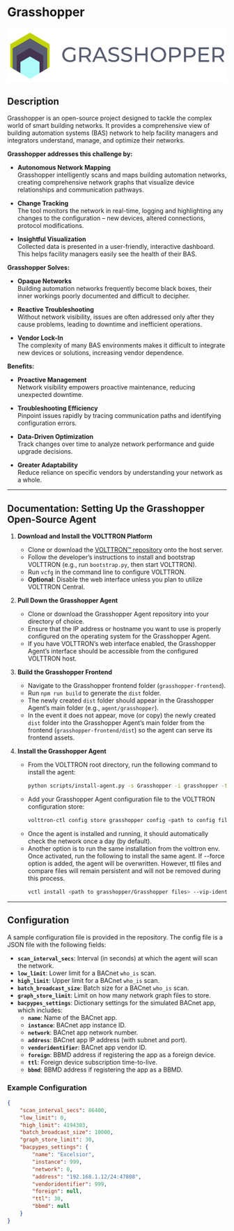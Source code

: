 # Grasshopper

![Grasshopper Logo](https://github.com/ACE-IoT-Solutions/grasshopper/blob/main/grasshopper.svg?raw=true)

## Description

Grasshopper is an open-source project designed to tackle the complex world of smart building networks. It provides a comprehensive view of building automation systems (BAS) network to help facility managers and integrators understand, manage, and optimize their networks.

**Grasshopper addresses this challenge by:**

- **Autonomous Network Mapping**  
  Grasshopper intelligently scans and maps building automation networks, creating comprehensive network graphs that visualize device relationships and communication pathways.

- **Change Tracking**  
  The tool monitors the network in real-time, logging and highlighting any changes to the configuration – new devices, altered connections, protocol modifications.

- **Insightful Visualization**  
  Collected data is presented in a user-friendly, interactive dashboard. This helps facility managers easily see the health of their BAS.

**Grasshopper Solves:**

- **Opaque Networks**  
  Building automation networks frequently become black boxes, their inner workings poorly documented and difficult to decipher.

- **Reactive Troubleshooting**  
  Without network visibility, issues are often addressed only after they cause problems, leading to downtime and inefficient operations.

- **Vendor Lock-In**  
  The complexity of many BAS environments makes it difficult to integrate new devices or solutions, increasing vendor dependence.

**Benefits:**

- **Proactive Management**  
  Network visibility empowers proactive maintenance, reducing unexpected downtime.

- **Troubleshooting Efficiency**  
  Pinpoint issues rapidly by tracing communication paths and identifying configuration errors.

- **Data-Driven Optimization**  
  Track changes over time to analyze network performance and guide upgrade decisions.

- **Greater Adaptability**  
  Reduce reliance on specific vendors by understanding your network as a whole.

---

## Documentation: Setting Up the Grasshopper Open-Source Agent

1. **Download and Install the VOLTTRON Platform**  
   - Clone or download the [VOLTTRON™️ repository](https://github.com/VOLTTRON/volttron) onto the host server.  
   - Follow the developer’s instructions to install and bootstrap VOLTTRON (e.g., run `bootstrap.py`, then start VOLTTRON).  
   - Run `vcfg` in the command line to configure VOLTTRON.  
   - **Optional**: Disable the web interface unless you plan to utilize VOLTTRON Central.

2. **Pull Down the Grasshopper Agent**  
   - Clone or download the Grasshopper Agent repository into your directory of choice.  
   - Ensure that the IP address or hostname you want to use is properly configured on the operating system for the Grasshopper Agent.  
   - If you have VOLTTRON’s web interface enabled, the Grasshopper Agent’s interface should be accessible from the configured VOLTTRON host.

3. **Build the Grasshopper Frontend**  
   - Navigate to the Grasshopper frontend folder (`grasshopper-frontend`).  
   - Run `npm run build` to generate the `dist` folder.
   - The newly created `dist` folder should appear in the Grasshopper Agent’s main folder (e.g., `agent/grasshopper`). 
   - In the event it does not appear, move (or copy) the newly created `dist` folder into the Grasshopper Agent’s main folder from the frontend (`grasshopper-frontend/dist`) so the agent can serve its frontend assets.

4. **Install the Grasshopper Agent**  
   - From the VOLTTRON root directory, run the following command to install the agent:
     ```bash
     python scripts/install-agent.py -s Grasshopper -i grasshopper -t grasshopper -f
     ```
   - Add your Grasshopper Agent configuration file to the VOLTTRON configuration store:
     ```bash
     volttron-ctl config store grasshopper config <path to config file>
     ```
   - Once the agent is installed and running, it should automatically check the network once a day (by default).
   - Another option is to run the same installation from the volttron env. Once activated, run the following to install the same agent. If --force option is added, the agent will be overwritten. However, ttl files and compare files will remain persistent and will not be removed during this process.
     ```bash
     vctl install <path to grasshopper/Grasshopper files> --vip-identity grasshopper --tag gh
     ```

---

## Configuration

A sample configuration file is provided in the repository. The config file is a JSON file with the following fields:

- **`scan_interval_secs`**: Interval (in seconds) at which the agent will scan the network.
- **`low_limit`**: Lower limit for a BACnet `who_is` scan.
- **`high_limit`**: Upper limit for a BACnet `who_is` scan.
- **`batch_broadcast_size`**: Batch size for a BACnet `who_is` scan.
- **`graph_store_limit`**: Limit on how many network graph files to store.
- **`bacpypes_settings`**: Dictionary settings for the simulated BACnet app, which includes:
  - **`name`**: Name of the BACnet app.
  - **`instance`**: BACnet app instance ID.
  - **`network`**: BACnet app network number.
  - **`address`**: BACnet app IP address (with subnet and port).
  - **`vendoridentifier`**: BACnet app vendor ID.
  - **`foreign`**: BBMD address if registering the app as a foreign device.
  - **`ttl`**: Foreign device subscription time-to-live.
  - **`bbmd`**: BBMD address if registering the app as a BBMD.

### Example Configuration

```json
{
    "scan_interval_secs": 86400,
    "low_limit": 0,
    "high_limit": 4194303,
    "batch_broadcast_size": 10000,
    "graph_store_limit": 30,
    "bacpypes_settings": {
        "name": "Excelsior",
        "instance": 999,
        "network": 0,
        "address": "192.168.1.12/24:47808",
        "vendoridentifier": 999,
        "foreign": null,
        "ttl": 30,
        "bbmd": null
    }
}
